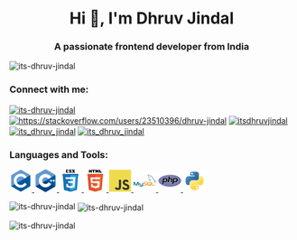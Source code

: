 <h1 align="center">Hi 👋, I'm Dhruv Jindal</h1>
<h3 align="center">A passionate frontend developer from India</h3>

<p align="left"> <img src="https://komarev.com/ghpvc/?username=its-dhruv-jindal&label=Profile%20views&color=0e75b6&style=flat" alt="its-dhruv-jindal" /> </p>

<h3 align="left">Connect with me:</h3>
<p align="left">
<a href="https://linkedin.com/in/its-dhruv-jindal" target="blank"><img align="center" src="https://raw.githubusercontent.com/rahuldkjain/github-profile-readme-generator/master/src/images/icons/Social/linked-in-alt.svg" alt="its-dhruv-jindal" height="30" width="40" /></a>
<a href="https://stackoverflow.com/users/https://stackoverflow.com/users/23510396/dhruv-jindal" target="blank"><img align="center" src="https://raw.githubusercontent.com/rahuldkjain/github-profile-readme-generator/master/src/images/icons/Social/stack-overflow.svg" alt="https://stackoverflow.com/users/23510396/dhruv-jindal" height="30" width="40" /></a>
<a href="https://kaggle.com/itsdhruvjindal" target="blank"><img align="center" src="https://raw.githubusercontent.com/rahuldkjain/github-profile-readme-generator/master/src/images/icons/Social/kaggle.svg" alt="itsdhruvjindal" height="30" width="40" /></a>
<a href="https://instagram.com/its_dhruv_jindal" target="blank"><img align="center" src="https://raw.githubusercontent.com/rahuldkjain/github-profile-readme-generator/master/src/images/icons/Social/instagram.svg" alt="its_dhruv_jindal" height="30" width="40" /></a>
<a href="https://discord.gg/its_dhruv_jindal" target="blank"><img align="center" src="https://raw.githubusercontent.com/rahuldkjain/github-profile-readme-generator/master/src/images/icons/Social/discord.svg" alt="its_dhruv_jindal" height="30" width="40" /></a>
</p>

<h3 align="left">Languages and Tools:</h3>
<p align="left"> <a href="https://www.cprogramming.com/" target="_blank" rel="noreferrer"> <img src="https://raw.githubusercontent.com/devicons/devicon/master/icons/c/c-original.svg" alt="c" width="40" height="40"/> </a> <a href="https://www.w3schools.com/cpp/" target="_blank" rel="noreferrer"> <img src="https://raw.githubusercontent.com/devicons/devicon/master/icons/cplusplus/cplusplus-original.svg" alt="cplusplus" width="40" height="40"/> </a> <a href="https://www.w3schools.com/css/" target="_blank" rel="noreferrer"> <img src="https://raw.githubusercontent.com/devicons/devicon/master/icons/css3/css3-original-wordmark.svg" alt="css3" width="40" height="40"/> </a> <a href="https://www.w3.org/html/" target="_blank" rel="noreferrer"> <img src="https://raw.githubusercontent.com/devicons/devicon/master/icons/html5/html5-original-wordmark.svg" alt="html5" width="40" height="40"/> </a> <a href="https://developer.mozilla.org/en-US/docs/Web/JavaScript" target="_blank" rel="noreferrer"> <img src="https://raw.githubusercontent.com/devicons/devicon/master/icons/javascript/javascript-original.svg" alt="javascript" width="40" height="40"/> </a> <a href="https://www.mysql.com/" target="_blank" rel="noreferrer"> <img src="https://raw.githubusercontent.com/devicons/devicon/master/icons/mysql/mysql-original-wordmark.svg" alt="mysql" width="40" height="40"/> </a> <a href="https://www.php.net" target="_blank" rel="noreferrer"> <img src="https://raw.githubusercontent.com/devicons/devicon/master/icons/php/php-original.svg" alt="php" width="40" height="40"/> </a> <a href="https://www.python.org" target="_blank" rel="noreferrer"> <img src="https://raw.githubusercontent.com/devicons/devicon/master/icons/python/python-original.svg" alt="python" width="40" height="40"/> </a> </p>

<p><img align="left" src="https://github-readme-stats.vercel.app/api/top-langs?username=its-dhruv-jindal&show_icons=true&locale=en&layout=compact" alt="its-dhruv-jindal" /></p>

<p>&nbsp;<img align="center" src="https://github-readme-stats.vercel.app/api?username=its-dhruv-jindal&show_icons=true&locale=en" alt="its-dhruv-jindal" /></p>

<p><img align="center" src="https://github-readme-streak-stats.herokuapp.com/?user=its-dhruv-jindal&" alt="its-dhruv-jindal" /></p>
